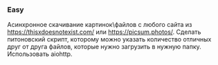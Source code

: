### Easy

Асинхронное скачивание картинок\файлов с любого сайта из 
https://thisxdoesnotexist.com/ 
или https://picsum.photos/. 
Сделать питоновский скрипт, которому можно указать количество отличных друг от друга файлов, 
которые нужно загрузить в нужную папку. Использовать aiohttp. 
